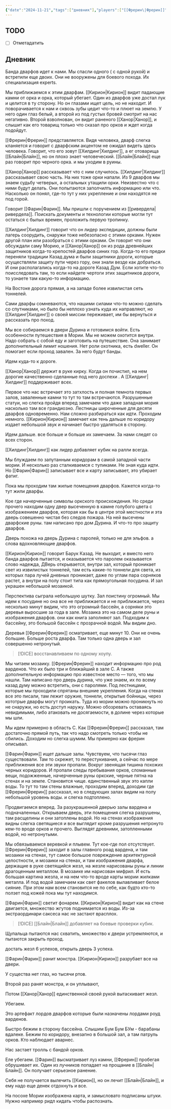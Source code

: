 ```yaml
---
{"date":"2024-11-21","tags":["дневник"],"players":["[[Фрерин\|Фрерин]]","[[Фарин\|Фарин]]","[[Кирион\|Кирион]]"],"campaign":"The Dream of the Mountains","world-date":"16 августа 2965","world-time-start":"7:16","dg-publish":true,"previous-session":"[[14 ноября 2024]]","next-session":"[[28 ноября 2024]]","permalink":"/21-noyabrya-2024/","dgPassFrontmatter":true}
---
```



## TODO
- [ ] Отметадатить

## Дневник
Банда дварфов идет к нами. Мы спасли одного ( с одной рукой) и встретили еще двоих. Они не вооружены для боевого похода. Их специализация experts.

Мы приближаемся к этим дварфам. [[Кирион\|Кирион]] видит падающие камни от орка и орка, который убегает. Один из дварфов уже достал лук и целится в ту сторону. Но он глазами ищет цель, но не находит. И поворачивается к нам и сквозь зубы цедит что-то и плюет на землю. У него один глаз белый, а второй из под густых бровей смотрит на нас негативно. Второй взволнован, он видит раненого [[Ханор\|Ханор]], и слышит как его товарищ только что сказал про орков и ждет когда подойдут. 

[[Фрерин\|Фрерин]] представляется. Видя человека, дварф слегка кланяется и говорит с дварфским акцентом не ожидал видеть здесь человека. Говорит, что его зовут [[Хилдинг\|Хилдинг]], а ег отоварища [[Блайн\|Блайн]], но он плохо знает человеческий. [[Блайн\|Блайн]] еще раз говорит про черного орка. и мы уходим в руины.

[[Ханор\|Ханор]] рассказывает что с ним случилось. [[Хилдинг\|Хилдинг]] рассказывает свою часть. На них тоже орки напали. Из 9 дварфов мы знаем судьбу четверых, а остальных утащили орки. Неизвестно что с ними будут делать. Они попытаются заполчилть информацию или что. Насколько он понял, где-то тут у них укрепление и они находятся не под горой. 

Говорит [[Фарин\|Фарин]]. Мы пришли с поручением из [[ривердела\|ривердела]]. Поискать документы и технологии которые могли тут остаться с былых времен, проложить первую тропинку. 

[[Хилдинг\|Хилдинг]] говорит что он лидер экспедиции, должны были лагерь соорудить, снаружи тоже небезопасно с этими орками. Нужен другой план или разобраться с этими орками. Он говорит что они обсуждали саму Морию, и [[Ханор\|Ханор]] он из рода древнейших защитников когда-то крепостей дварфов синих гор. Когда-то его предки переняли традиции Казад дума и были защитники дороги, которые осуществляли защиту пути через гору, они знали везде как добраться. И они располагались когда-то на дороге Казад Дум. Если хотите что-то поисследовать там, то если найдете чертоги этих защитников дороги, то узнаете там какую-то информацию. 

На Востоке дорога прямая, а на западе более извилистая сеть тоннелей.

Сами дварфы сомневаются, что нашими силами что-то можно сделать со спутниками, но было бы неплохо узнать куда их направляют, но [[Хилдинг\|Хилдинг]] о своей миссии переживает, им бы вернуться и рассказать про поход. 

Мы все собираемся в двери Дурина и готовимся войти. Есть особенности путешествия в Мории. Мы не можем охотится внутри. Надо собрать с собой еду и заготовить на путешествие. Она занимает дополнительный лимит ношения. Нет роли охотника, есть dweller. Он помогает если проход завален.  За него будут банды. 

Идем куда-то к дороге. 

[[Ханор\|Ханор]] держит в руке кирку. Когда он почистил, на нем дорогие качественно сделанные под него доспехи . А [[Хилдинг\|Хилдинг]] поддерживает всех.

Первое что нас встречает это затхлость и полная темнота первых залов, заваленные камни то тут то там встречаются. Разрушенные статуи, но слегка пройдя вперед замечаем что даже западная мория насколько там все грандиозно. Лестницы широченные для десяти дварфов одновременно. Нам сложно разбираться как идти. Проходим немного. [[Кирион\|Кирион]] замечает как тень дальше по коридору издает небольшой звук и начинает быстро удаляться в сторону.

Идем дальше. все больше и больше их замечаем. За нами следят со всех сторон.

[[Хилдинг\|Хилдинг]] как лидер добавляет кубик на ралли всегда. 

Мы блуждаем по запутанным коридорам в самой западной части мории. И несколько раз сталкиваемся с тупиками. Не зная куда идти. Но [[Фарин\|Фарин]] записывает все и карту записывает, это убирает фатиг. 

Пока мы проходим там жилые помещения дварфов. Кажется когда-то тут жили дварфы. 

Кое где начерченные символы оркского происхождения. Но среди прочего находим одну двер высеченную в камне голубого цвета с изображением дварфов, которая как бы в центре этой местности и эта дверь совешенно чистая без следов пожара. На ней высечены дварфские руны. там написано про дом Дурина. И что-то про защиту дварфов. 

Дверь похожа на дверь Дурина с паролей, только не для эльфов. а слова вдохновляющие дварфов. 

[[Кирион\|Кирион]] говорит Барук Казад. Не выходит, и вместо него банда дварфов пытается, и оказывается что паролем оказывается слово надежда, ДВерь открывается, внутри зал, который проникает свет из извилистых тоннелей, там есть какие-то тоннели для света, из которых пара лучей дневных проникает, даже по углам пара сорняков растет, а внутри на полу стоит типа как прямоугольная посудина. И зал украшен небольшой мозаикой. 

Перспектива сыграла небольшую шутку. Зал поистину огромный. Мы идем к посудине но она все не приближается и не приближается, через несколько минут видим, что это огромный бассейн, а сорняки это деревья выросшие за года в зале. Мозаика это на самом деле руны и изображения дварфов. они как книга заполняют зал. Подходим к бассейну, это большой бассейн с прозрачной водой. Мы видим дно. 

Деревья [[Фрерин\|Фрерин]] осматривает, еще минут 10. Они не очень большие. Больше роста дварфа. Там только одна дверь и зал совершенно нетронутый. 

> [!DICE] восстанавливаем по одному хоупу. 

Мы читаем мозаику. [[Фрерин\|Фрерин]] находит информацию про род варденов. Что их было три и ближайший в зале C. А также дополнительную информацию про известное место — того, что мы нашли. Там написано про дверь дурина, что уже знаем, их по всему казад думу можно встретить, они с паролями. Под лестницами, которые мы проходили спрятаны внешние укрепления. Когда на стенах все это писали, там лежит оружие, тоннели, открытые бойницы, через кототрые дварфы могут проикать. Туда из мории можно проникнуть но не снаружи, но есть доступ наружу. Можно обозревать оставаясь невидимыми, либо атаковать не досягаемости, в долине через которые мы шли. 

Мы идем примерно в область С. Как [[Фрерин\|Фрерин]] рассказал, там достаточно прямой путь, так что надо смотреть только чтобы не сбились. Доходим но слегка шумим. Мы примерно как фрерин описывал. 

[[Фарин\|Фарин]] ищет дальше залы. Чувствуем, что тысячи глаз существовали. Там то скрежет, то перестукивания, а сейчас по мере приближения все эти звуки пропали. Вокруг звенящая тишина похожих черных коридоров. И пропали следы пребывания орков, сломанные вещи, подожженные, начерченные руны оркские, черные пятна на стенах и на земле. Становится чище. единственный звук это капли воды. То тут то там стены влажные, проходим вперед, доходим где [[Фрерин\|Фрерин]] рассказал, но в следующих залах видим на полу небольшой уровень воды. и слегка подтоплено.

Продвигаемся вперед. За разукрашенной дверью залы вардена и подначаленных. Открываем дверь, эти помещения слегка разрушены, там расщелины и они затоплены водой. Но на стенах изображения видны слегка светящиеся и все выглядит кроме разрушения нетронуто кем-то вроде орков и прочего. Выглядят древними, затопленными водой, но нетронутыми. 

Мы обвязываемся веревкой и плывем. Тут кое-где пол отсутствует. [[Фрерин\|Фрерин]] заходит в залы главного роад вардена, и там мозаики на стенах, тут самое большое повреждение архитектурной целостности, и мозаики на стенах, и там изображения дварфа, держащие в руке светящийся жезл, на жезле нарисованы руны и линии драгоценным металлом. В мозаике им нарисован мифрил. И есть большая картина жезла, и на нем что-то вроде карты мории жилками металла. И под водой замечаем как свет факелов вылавливает белое сияние. При этом нам всем становится не по себе, как будто кто-то ползет под кожей пока мы тут находимся. 

[[Фарин\|Фарин]] светит фонарем. [[Кирион\|Кирион]] видит как на стене двигается, множество жгутов поднимается из воды. Из-за экстраординари саксеса нас не застают врасплох. 

> [!DICE] [[Блайн\|Блайн]] добавляет на боевые проверки кубик. 

Щупальца пытаются нас схватить, множество к двери устремляются, и пытаются закрыть проход. 

достать жезл 6 успехов, открыть дверь 3 успеха.

[[Фарин\|Фарин]] ранит монстра. [[Кирион\|Кирион]] разрубает все на двери.

У существа нет глаз, но тысячи ртов.

Второй раз ранят монстра, и он уплывают,

Потом [[Ханор\|Ханор]] единственной своей рукой вытаскивает жезл. 

Убегаем. 

Это артефакт лордов дварфов которые были назначены лордами роуд варденов.

Быстро бежим в сторону бассейна. Слышим Бум Бум БУм - барабаны вдалеке. 
Бежим по коридору, внезапно в большой зал, а там патруль орков. Кто наблюдает аварнес. 

Нас застает тролль с бандой орков. 

Еле убегаем. [[Фарин]] высматривает луз камни, [[Фрерин]] пробегая обрушивает их. Один из лучников попадает на прощание в [[Блайн\|Блайн]]. Он получает серьезное ранение. 

Себя не получается вылечить [[Кирион]], но он лечит [[Блайн\|Блайн]], и ему надо еще денек отдохнуть и все. 

На посохе Мории изображена карта, и замысловато подписаны штуки. Нужно например ридл кидать чтобы распознать.